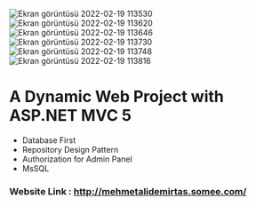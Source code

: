 ![Ekran görüntüsü 2022-02-19 113530](https://user-images.githubusercontent.com/82759834/154793591-01969861-2b56-413d-bb29-69437fe142cd.png)
![Ekran görüntüsü 2022-02-19 113620](https://user-images.githubusercontent.com/82759834/154793597-a4dbd2f3-8edc-41ef-8784-5246d6dc4562.png)
![Ekran görüntüsü 2022-02-19 113646](https://user-images.githubusercontent.com/82759834/154793599-2e677a62-c85f-41e0-8b49-7396184a1e99.png)
![Ekran görüntüsü 2022-02-19 113730](https://user-images.githubusercontent.com/82759834/154793600-6844bf83-a849-4133-ad4b-b1f56180fc8b.png)
![Ekran görüntüsü 2022-02-19 113748](https://user-images.githubusercontent.com/82759834/154793601-63d12274-01c5-4bc3-af73-f47f89ece4fc.png)
![Ekran görüntüsü 2022-02-19 113816](https://user-images.githubusercontent.com/82759834/154793602-2e5b8b8a-3496-40d7-8db4-418a474d77ca.png)
 # A Dynamic Web Project with ASP.NET MVC 5
 
 - Database First
 - Repository Design Pattern
 - Authorization for Admin Panel
 - MsSQL
 
 ### Website Link : http://mehmetalidemirtas.somee.com/
